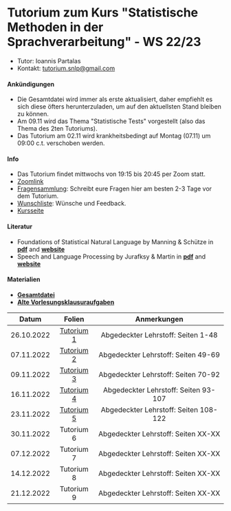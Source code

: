 # Tutorium zum Kurs "Statistische Methoden in der Sprachverarbeitung" - WS 22/23

* Tutor: Ioannis Partalas
* Kontakt: tutorium.snlp@gmail.com

#### Ankündigungen
* Die Gesamtdatei wird immer als erste aktualisiert, daher empfiehlt es sich diese öfters herunterzuladen, um auf den aktuellsten Stand bleiben zu können.
* Am 09.11 wird das Thema "Statistische Tests" vorgestellt (also das Thema des 2ten Tutoriums).
* Das Tutorium am 02.11 wird krankheitsbedingt auf Montag (07.11) um 09:00 c.t. verschoben werden.


#### Info
* Das Tutorium findet mittwochs von 19:15 bis 20:45 per Zoom statt.
* [Zoomlink](https://lmu-munich.zoom.us/j/99655860874?pwd=a0pRL0xRdy9TSlFEQmJhWXlBalJlUT09)
* [Fragensammlung](https://docs.google.com/presentation/d/1PtLH4FiBXF-cIpCbascJX2BPiTPZQwFgXCV53HO0fkI/edit#slide=id.p): Schreibt eure Fragen hier am besten 2-3 Tage vor dem Tutorium. 
* [Wunschliste](https://docs.google.com/document/d/14pKfMMT5BBFiyn2Jm4VLVN-TsLol-65msfauLyGSnak/edit): Wünsche und Feedback.
* [Kursseite](https://www.cis.uni-muenchen.de/~schmid/lehre/StatNLP/)


#### Literatur
* Foundations of Statistical Natural Language by Manning & Schütze 
in
[**pdf**](https://icog-labs.com/wp-content/uploads/2014/07/Christopher_D._Manning_Hinrich_Sch%C3%BCtze_Foundations_Of_Statistical_Natural_Language_Processing.pdf)
and
[**website**](https://nlp.stanford.edu/fsnlp/)
* Speech and Language Processing by Jurafksy & Martin 
in 
[**pdf**](https://web.stanford.edu/~jurafsky/slp3/ed3book.pdf)
and
[**website**](https://web.stanford.edu/~jurafsky/slp3/)




#### Materialien

* [**Gesamtdatei**](https://drive.google.com/file/d/1ZF9cQ_3rFqRqHjkczs78VrRz2y_n9IZK/view?usp=sharing)
* [**Alte Vorlesungsklausuraufgaben**](https://docs.google.com/document/d/1VbOfzU69teEaeZIPohBYILRE-pa6Y-qcnkCvvnY-8-U/edit?usp=sharing)

|    Datum      |    Folien    |    Anmerkungen    |
|:---------------:|:------------:|:------------------:|
| 26.10.2022       | [Tutorium 1](https://drive.google.com/file/d/1twNaT7mLSJ7pOCdGi75mIFqwAFKO8bTB/view?usp=sharing) | Abgedeckter Lehrstoff: Seiten 1-48 |
| 07.11.2022       | [Tutorium 2](https://drive.google.com/file/d/1Xydqj_9axqJojwq4nSrjAzhPozXgYXYv/view?usp=sharing) | Abgedeckter Lehrstoff: Seiten 49-69               |
| 09.11.2022       | [Tutorium 3](https://drive.google.com/file/d/14QRqg361tdwOWhW7pWKD4vF0lYqrT_CT/view?usp=sharing) | Abgedeckter Lehrstoff: Seiten 70-92               |
| 16.11.2022       | [Tutorium 4](https://drive.google.com/file/d/19jAgQMOzCYL5GkRgRAtuZLzN4x5ABUYx/view?usp=sharing) | Abgedeckter Lehrstoff: Seiten 93-107 | 
| 23.11.2022       | [Tutorium 5](https://drive.google.com/file/d/1_ClPFLK0XGaFKgpA4ykoFDfTeAaRjvEe/view?usp=sharing) | Abgedeckter Lehrstoff: Seiten 108-122 |
| 30.11.2022       | Tutorium 6         | Abgedeckter Lehrstoff: Seiten XX-XX     |
| 07.12.2022       | Tutorium 7         | Abgedeckter Lehrstoff: Seiten XX-XX     |
| 14.12.2022       | Tutorium 8         | Abgedeckter Lehrstoff: Seiten XX-XX     |
| 21.12.2022       | Tutorium 9         | Abgedeckter Lehrstoff: Seiten XX-XX     |
